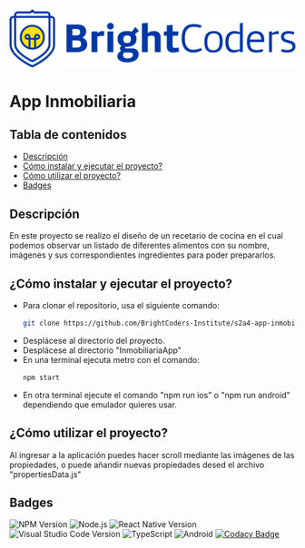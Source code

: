 ![BrightCoders Logo](img/logo.png)

# App Inmobiliaria

## Tabla de contenidos
-   [Descripción](#descripci%C3%B3n)
-   [Cómo instalar y ejecutar el proyecto?](#Cómo_instalar_y_ejecutar_el_proyecto?)
-   [Cómo utilizar el proyecto?](#Cómo_utilizar_el_proyecto?)
-   [Badges](#Badges)

## Descripción

En este proyecto se realizo el diseño de un recetario de cocina en el cual podemos observar un listado de diferentes alimentos con su nombre, imágenes y sus correspondientes ingredientes para poder prepararlos.

## ¿Cómo instalar y ejecutar el proyecto?

-   Para clonar el repositorio, usa el siguiente comando:
    ```bash
    git clone https://github.com/BrightCoders-Institute/s2a4-app-inmobiliaria-martinmt-mx
-   Desplácese al directorio del proyecto.
-   Desplácese al directorio "InmobiliariaApp"
-   En una terminal ejecuta metro con el comando:
    ```bash
    npm start
-   En otra terminal ejecute el comando "npm run ios" o "npm run android" dependiendo que emulador quieres usar.

## ¿Cómo utilizar el proyecto?

Al ingresar a la aplicación puedes hacer scroll mediante las imágenes de las propiedades, o puede añandir nuevas propiedades desed el archivo "propertiesData.js"

## Badges

![NPM Version](https://img.shields.io/npm/v/npm)
![Node.js](https://img.shields.io/badge/Node.js-43853D?style=for-the-badge&logo=node.js&logoColor=white)
![React Native Version](https://img.shields.io/badge/React_Native-20232A?style=for-the-badge&logo=react&logoColor=61DAFB)
![Visual Studio Code Version](https://img.shields.io/badge/Visual_Studio_Code-0078D4?style=for-the-badge&logo=visual%20studio%20code&logoColor=white)
![TypeScript](https://img.shields.io/badge/TypeScript-007ACC?style=for-the-badge&logo=typescript&logoColor=white)
![Android](https://img.shields.io/badge/Android-3DDC84?style=for-the-badge&logo=android&logoColor=white)
[![Codacy Badge](https://app.codacy.com/project/badge/Grade/1b9eb3ccb17941bf96d7889286bd31ee)](https://app.codacy.com/gh/BrightCoders-Institute/s2a4-app-inmobiliaria-martinmt-mx/dashboard?utm_source=gh&utm_medium=referral&utm_content=&utm_campaign=Badge_grade)
